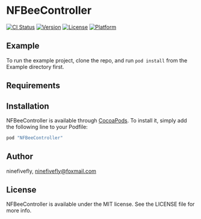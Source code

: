# NFBeeController

[![CI Status](http://img.shields.io/travis/ninefivefly/NFBeeController.svg?style=flat)](https://travis-ci.org/ninefivefly/NFBeeController)
[![Version](https://img.shields.io/cocoapods/v/NFBeeController.svg?style=flat)](http://cocoapods.org/pods/NFBeeController)
[![License](https://img.shields.io/cocoapods/l/NFBeeController.svg?style=flat)](http://cocoapods.org/pods/NFBeeController)
[![Platform](https://img.shields.io/cocoapods/p/NFBeeController.svg?style=flat)](http://cocoapods.org/pods/NFBeeController)

## Example

To run the example project, clone the repo, and run `pod install` from the Example directory first.

## Requirements

## Installation

NFBeeController is available through [CocoaPods](http://cocoapods.org). To install
it, simply add the following line to your Podfile:

```ruby
pod "NFBeeController"
```

## Author

ninefivefly, ninefivefly@foxmail.com

## License

NFBeeController is available under the MIT license. See the LICENSE file for more info.
